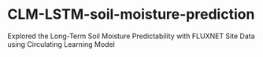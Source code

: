 # CLM-LSTM-soil-moisture-prediction
Explored the Long-Term Soil Moisture Predictability with FLUXNET Site Data using Circulating Learning Model
